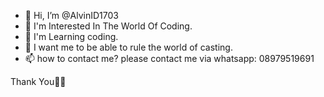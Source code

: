 - 👋 Hi, I’m @AlvinID1703
- 👀 I'm Interested In The World Of Coding.
- 🌱 I'm Learning coding.
- 💞️ I want me to be able to rule the world of casting.
- 📫 how to contact me?
please contact me via whatsapp: 08979519691

Thank You👋👋
<!---
AlvinID1703/AlvinID1703 is a ✨ special ✨ repository because its `README.md` (this file) appears on your GitHub profile.
You can click the Preview link to take a look at your changes.
--->
